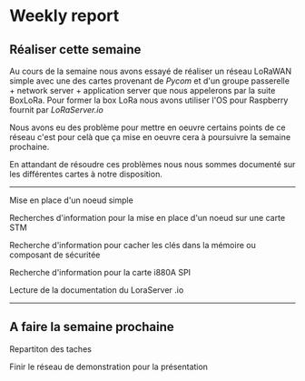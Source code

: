 # Weekly report

## Réaliser cette semaine

Au cours de la semaine nous avons essayé de réaliser un réseau LoRaWAN simple avec une des cartes provenant de *Pycom* et d'un groupe passerelle + network server + application server que nous appelerons par la suite BoxLoRa. Pour former la box LoRa nous avons utiliser l'OS pour Raspberry fournit par *LoRaServer.io* 

Nous avons eu des problème pour mettre en oeuvre certains points de ce réseau c'est pour celà que ça mise en oeuvre cera à poursuivre la semaine prochaine.

En attandant de résoudre ces problèmes nous nous sommes documenté sur les différentes cartes à notre disposition.


*************
Mise en place d'un noeud simple

Recherches d'information pour la mise en place d'un noeud sur une carte STM

Recherche d'information pour cacher les clés dans la mémoire ou composant de sécuritée

Recherche d'information pour la carte i880A SPI

Lecture de la documentation du LoraServer .io
******************

## A faire la semaine prochaine

Repartiton des taches

Finir le réseau de demonstration pour la présentation

